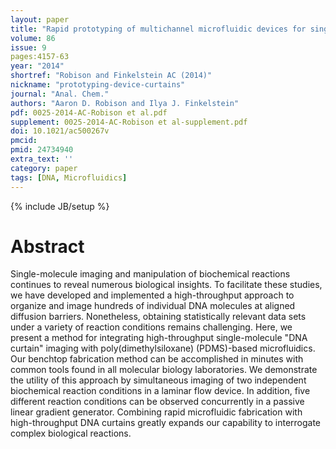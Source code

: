 ```yaml
---
layout: paper
title: "Rapid prototyping of multichannel microfluidic devices for single-molecule DNA curtain imaging."
volume: 86
issue: 9
pages:4157-63
year: "2014"
shortref: "Robison and Finkelstein AC (2014)"
nickname: "prototyping-device-curtains"
journal: "Anal. Chem."
authors: "Aaron D. Robison and Ilya J. Finkelstein"
pdf: 0025-2014-AC-Robison et al.pdf
supplement: 0025-2014-AC-Robison et al-supplement.pdf
doi: 10.1021/ac500267v
pmcid:
pmid: 24734940
extra_text: ''
category: paper
tags: [DNA, Microfluidics]
---
```

{% include JB/setup %}

# Abstract

Single-molecule imaging and manipulation of biochemical reactions continues to reveal numerous biological insights. To facilitate these studies, we have developed and implemented a high-throughput approach to organize and image hundreds of individual DNA molecules at aligned diffusion barriers. Nonetheless, obtaining statistically relevant data sets under a variety of reaction conditions remains challenging. Here, we present a method for integrating high-throughput single-molecule "DNA curtain" imaging with poly(dimethylsiloxane) (PDMS)-based microfluidics. Our benchtop fabrication method can be accomplished in minutes with common tools found in all molecular biology laboratories. We demonstrate the utility of this approach by simultaneous imaging of two independent biochemical reaction conditions in a laminar flow device. In addition, five different reaction conditions can be observed concurrently in a passive linear gradient generator. Combining rapid microfluidic fabrication with high-throughput DNA curtains greatly expands our capability to interrogate complex biological reactions.
